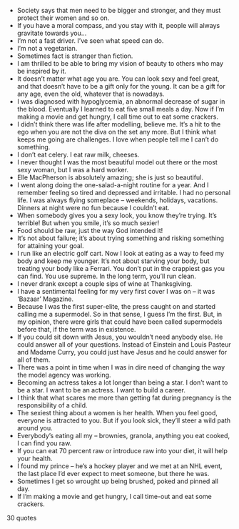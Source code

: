  - Society says that men need to be bigger and stronger, and they must protect their women and so on.
 - If you have a moral compass, and you stay with it, people will always gravitate towards you...
 - I’m not a fast driver. I’ve seen what speed can do.
 - I’m not a vegetarian.
 - Sometimes fact is stranger than fiction.
 - I am thrilled to be able to bring my vision of beauty to others who may be inspired by it.
 - It doesn’t matter what age you are. You can look sexy and feel great, and that doesn’t have to be a gift only for the young. It can be a gift for any age, even the old, whatever that is nowadays.
 - I was diagnosed with hypoglycemia, an abnormal decrease of sugar in the blood. Eventually I learned to eat five small meals a day. Now if I’m making a movie and get hungry, I call time out to eat some crackers.
 - I didn’t think there was life after modelling, believe me. It’s a hit to the ego when you are not the diva on the set any more. But I think what keeps me going are challenges. I love when people tell me I can’t do something.
 - I don’t eat celery. I eat raw milk, cheeses.
 - I never thought I was the most beautiful model out there or the most sexy woman, but I was a hard worker.
 - Elle MacPherson is absolutely amazing; she is just so beautiful.
 - I went along doing the one-salad-a-night routine for a year. And I remember feeling so tired and depressed and irritable. I had no personal life. I was always flying someplace – weekends, holidays, vacations. Dinners at night were no fun because I couldn’t eat.
 - When somebody gives you a sexy look, you know they’re trying. It’s terrible! But when you smile, it’s so much sexier!
 - Food should be raw, just the way God intended it!
 - It’s not about failure; it’s about trying something and risking something for attaining your goal.
 - I run like an electric golf cart. Now I look at eating as a way to feed my body and keep me younger. It’s not about starving your body, but treating your body like a Ferrari. You don’t put in the crappiest gas you can find. You use supreme. In the long term, you’ll run clean.
 - I never drank except a couple sips of wine at Thanksgiving.
 - I have a sentimental feeling for my very first cover I was on – it was ‘Bazaar’ Magazine.
 - Because I was the first super-elite, the press caught on and started calling me a supermodel. So in that sense, I guess I’m the first. But, in my opinion, there were girls that could have been called supermodels before that, if the term was in existence.
 - If you could sit down with Jesus, you wouldn’t need anybody else. He could answer all of your questions. Instead of Einstein and Louis Pasteur and Madame Curry, you could just have Jesus and he could answer for all of them.
 - There was a point in time when I was in dire need of changing the way the model agency was working.
 - Becoming an actress takes a lot longer than being a star. I don’t want to be a star. I want to be an actress. I want to build a career.
 - I think that what scares me more than getting fat during pregnancy is the responsibility of a child.
 - The sexiest thing about a women is her health. When you feel good, everyone is attracted to you. But if you look sick, they’ll steer a wild path around you.
 - Everybody’s eating all my – brownies, granola, anything you eat cooked, I can find you raw.
 - If you can eat 70 percent raw or introduce raw into your diet, it will help your health.
 - I found my prince – he’s a hockey player and we met at an NHL event, the last place I’d ever expect to meet someone, but there he was.
 - Sometimes I get so wrought up being brushed, poked and pinned all day.
 - If I’m making a movie and get hungry, I call time-out and eat some crackers.

30 quotes